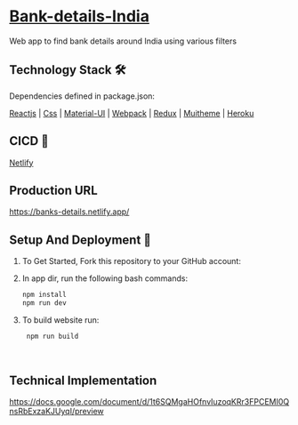 # [Bank-details-India](https://github.com/mallikarjuna-sharma/filter-banks-using-region.git)

Web app to find bank details around India using various filters

## Technology Stack 🛠️

Dependencies defined in package.json:

[Reactjs](https://reactjs.org/)
| [Css](https://getbootstrap.com/)
| [Material-UI](https://material-ui.com/)
| [Webpack](https://webpack.js.org/)
| [Redux](https://redux.js.org/)
| [Muitheme](https://material-ui.com/customization/theming/)
| [Heroku](https://dashboard.heroku.com/)

## CICD 🙌
   
[Netlify](https://app.netlify.com/sites/banks-details/overview)

## Production URL

https://banks-details.netlify.app/

## Setup And Deployment 🔧

1. To Get Started, Fork this repository to your GitHub account:

2. In app dir, run the following bash commands:

   ```bash
   npm install
   npm run dev
   ```
3. To build website run:

   ```bash
    npm run build
    
    
## Technical Implementation
https://docs.google.com/document/d/1t6SQMgaHOfnvIuzoqKRr3FPCEMI0QnsRbExzaKJUyqI/preview


